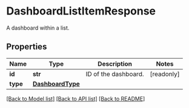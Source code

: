 # DashboardListItemResponse

A dashboard within a list.
## Properties
Name | Type | Description | Notes
------------ | ------------- | ------------- | -------------
**id** | **str** | ID of the dashboard. | [readonly] 
**type** | [**DashboardType**](DashboardType.md) |  | 

[[Back to Model list]](README.md#documentation-for-models) [[Back to API list]](README.md#documentation-for-api-endpoints) [[Back to README]](README.md)


